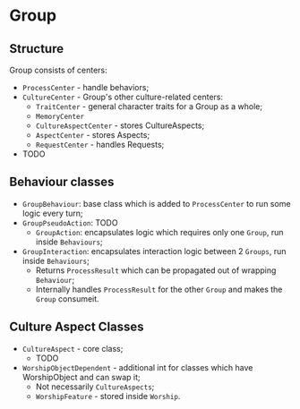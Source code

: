 # Group

## Structure

Group consists of centers:

- `ProcessCenter` - handle behaviors;
- `CultureCenter` - Group's other culture-related centers:
  - `TraitCenter` - general character traits for a Group as a whole;
  - `MemoryCenter`
  - `CultureAspectCenter` - stores CultureAspects;
  - `AspectCenter` - stores Aspects;
  - `RequestCenter` - handles Requests;
- TODO

## Behaviour classes

- `GroupBehaviour`: base class which is added to `ProcessCenter` to run some logic every turn;
- `GroupPseudoAction`: TODO
  - `GroupAction`: encapsulates logic which requires only one `Group`, run inside `Behaviours`;
- `GroupInteraction`: encapsulates interaction logic between 2 `Groups`, run inside `Behaviours`;
  - Returns `ProcessResult` which can be propagated out of wrapping `Behaviour`;
  - Internally handles `ProcessResult` for the other `Group` and makes the `Group` consumeit.

## Culture Aspect Classes

- `CultureAspect` - core class;
  - TODO
- `WorshipObjectDependent` - additional int for classes which have WorshipObject and can swap it;
  - Not necessarily `CultureAspects`;
  - `WorshipFeature` - stored inside `Worship`. 
